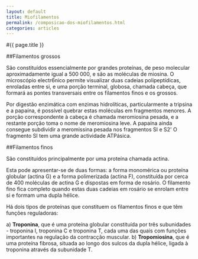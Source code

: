 ```yaml
---
layout: default
title: Miofilamentos
permalink: /composicao-dos-miofilamentos.html
categories: articles
---
```


#{{ page.title }}

##Filamentos grossos

São constituídos essencialmente por grandes proteínas, de peso mo­lecular aproximadamente igual a 500 000, e são as moléculas de miosina. O microscópio electr6nico permite visualizar duas cadeias polipeptídicas, enroladas entre si, e uma porção terminal, globosa, cha­mada cabeça, que formará as pontes transversais entre os filamentos finos e os grossos.

Por digestão enzimática com enzimas hidrolíticas, particularmente
a tripsina e a papaína, é possível quebrar estas moléculas em fragmentos menores. A porção correspondente à cabeça é chamada meromiosina pesada, e a restante porção toma o nome de meromiosina leve. A papaína ainda consegue subdividir a meromissina pesada nos frag­mentos SI e S2' O fragmento SI tem uma grande actividade ATPásica.

##Filamentos finos

São constituídos principalmente por uma proteína chamada actina.

Esta pode apresentar-se de duas formas: a forma monomérica ou pro­teína globular (actina G) e a forma polimerizada (actina F), constituída por cerca de 400 moléculas de actina G e dispostas em forma de rosário. O filamento fino fica completo quando estas duas cadeias em rosário se enrolam entre si e formam uma dupla hélice.

Há dois tipos de proteínas que constituem os filamentos finos e que têm funções reguladoras:

a) __Troponina__, que é uma proteína globular constituída por três su­bunidades - troponina I, troponina C e troponina T, cada uma das quais com funções importantes na regulação da contracção muscular.
b) __Tropomiosina__, que é uma proteína fibrosa, situada ao longo dos sulcos da dupla hélice, ligada à troponina através da subunidade T.
